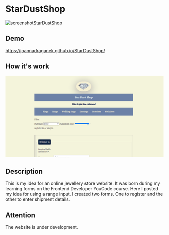 # StarDustShop
![screenshotStarDustShop](https://i.imgur.com/NVAiOyL.jpg)

## Demo
https://joannadraganek.github.io/StarDustShop/

## How it's work

![StarDustShop gif](/gif/StarDustShop.gif)

## Description
This is my idea for an online jewellery store website. 
It was born during my learning forms on the Frontend Developer YouCode course.
Here I posted my idea for using a range input.
I created two forms. One to register and the other to enter shipment details.

## Attention
The website is under development.
